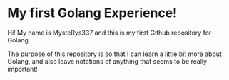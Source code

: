 # My first Golang Experience!

Hi! My name is MysteRys337 and this is my first Github repository for Golang

The purpose of this repository is so that I can learn a little bit more about Golang, and also leave notations of anything that seems to be really important!
